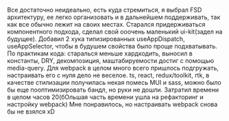 Все достаточно неидеально, есть куда стремиться, я выбрал FSD архитектуру, ее легко организовать и в дальнейшем поддерживать, так как все обычно лежит на своих местах. Старался придерживаться компонентного подхода, сделал свой ооочень маленький ui-kit(задел на будущее). Добавил 2 хука типизированных useAppDispatch, useAppSelector, чтобы в будушем свойства было проще подхватывать.
По практикам кода: старалься меньше хардкодить, выносил в константы, DRY, декомпозиция, маштабируемости достиг с помощью media-query.
Для webpack в целом много всего пришлось подгружать, настраивать его с нуля дело не веселое. ts, react, redux/toolkit, rtk, в качестве стилизации получилась некая помесь MUI и sass, можно было бы еще пооптимизировать бандл, но руки не дошли.
Затратил времени в целом часов 20(бОльшая часть времени ушла на рефакторинг и настройку webpack) 
Мне понравилось, но настраивать webpack снова бы не взялся xD 